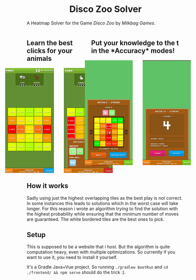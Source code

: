 <h1> Disco Zoo Solver </h1>

A Heatmap Solver for the Game *Disco Zoo* by *Milkbag Games*.

<div id="gameplay">
<div class="gameplay-option">
<h2> Learn the best clicks for your animals </h2>
<div class="img-theme-display">
    <img alt="5x5 Heatmap of a game of Disco Zoo" src="readme-img/reconstruct.png" height="400px"/>
    <img alt="5x5 Heatmap of a game of Disco Zoo with menu opened" src="readme-img/reconstruct-menu.png" height="400px"/>
</div>
</div>


<div class="gameplay-option">
<h2> Put your knowledge to the t in the *Accuracy* modes! </h2>
<div class="img-theme-display">
    <img alt="streak-details.png" src="readme-img/streak-details.png" height="400px"/>
    <img alt="streak-details.png" src="readme-img/streak-results.png" height="400px"/>
</div>
</div>
</div>

## How it works
Sadly using just the highest overlapping tiles as the best play is not correct. In some instances this leads to solutions which in the worst case will take longer. For this reason i wrote an algorithm trying to find the solution with the highest probability while ensuring that the minimum number of moves are guaranteed.
The white bordered tiles are the best ones to pick.

## Setup
This is supposed to be a website that i host. But the algorithm is quite computation heavy, even with multiple optimizations. So currently if you want to use it, you need to install it yourself.

It's a Gradle Java+Vue project. So running `./gradlew bootRun` and `cd ./frontend/ && npm serve` should do the trick :).


<style>
h1 {
    text-align: center;
}
img {
    height: 100%;
}
.img-theme-display {
    display: flex;
    align-items: center;
    justify-content: center;
    gap: 2rem;
    height: min(35vw, 400px);
}
#gameplay {
    display: flex;
    justify-content: space-evenly;
}
</style>